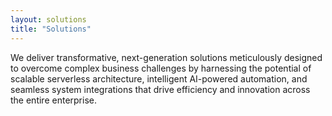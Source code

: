 ```yaml
---
layout: solutions
title: "Solutions"
---
```


We deliver transformative, next-generation solutions meticulously designed to overcome complex business challenges by harnessing the potential of scalable serverless architecture, intelligent AI-powered automation, and seamless system integrations that drive efficiency and innovation across the entire enterprise.